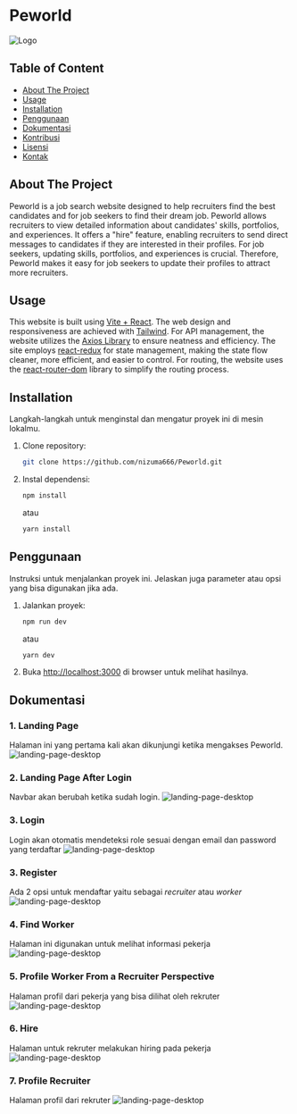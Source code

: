 # Peworld
![Logo](src/assets/icons/logo-png.png)

## Table of Content

- [About The Project](#about-the-project)
- [Usage](#usage)
- [Installation](#installation)
- [Penggunaan](#penggunaan)
- [Dokumentasi](#dokumentasi)
- [Kontribusi](#kontribusi)
- [Lisensi](#lisensi)
- [Kontak](#kontak)

## About The Project
Peworld is a job search website designed to help recruiters find the best candidates and for job seekers to find their dream job. Peworld allows recruiters to view detailed information about candidates' skills, portfolios, and experiences. It offers a "hire" feature, enabling recruiters to send direct messages to candidates if they are interested in their profiles. For job seekers, updating skills, portfolios, and experiences is crucial. Therefore, Peworld makes it easy for job seekers to update their profiles to attract more recruiters.

## Usage
This website is built using [Vite + React](https://vitejs.dev/). The web design and responsiveness are achieved with [Tailwind](https://tailwindcss.com/). For API management, the website utilizes the [Axios Library](https://axios-http.com/) to ensure neatness and efficiency. The site employs [react-redux](https://react-redux.js.org/) for state management, making the state flow cleaner, more efficient, and easier to control. For routing, the website uses the [react-router-dom](https://reactrouter.com/en/main) library to simplify the routing process.

## Installation

Langkah-langkah untuk menginstal dan mengatur proyek ini di mesin lokalmu.

1. Clone repository:
    ```bash
    git clone https://github.com/nizuma666/Peworld.git
    ```
2. Instal dependensi:
    ```bash
    npm install
    ```
    atau
    ```bash
    yarn install
    ```

## Penggunaan

Instruksi untuk menjalankan proyek ini. Jelaskan juga parameter atau opsi yang bisa digunakan jika ada.

1. Jalankan proyek:
    ```bash
    npm run dev
    ```
    atau
    ```bash
    yarn dev
    ```
2. Buka [http://localhost:3000](http://localhost:3000) di browser untuk melihat hasilnya.

## Dokumentasi
### 1. Landing Page
Halaman ini yang pertama kali akan dikunjungi ketika mengakses Peworld.
![landing-page-desktop](/public/doc-peworld/landing-page-before-login.png)
### 2. Landing Page After Login
Navbar akan berubah ketika sudah login.
![landing-page-desktop](public/doc-peworld/landing-page-after-login.png)
### 3. Login
Login akan otomatis mendeteksi role sesuai dengan email dan password yang terdaftar
![landing-page-desktop](public/doc-peworld/login.png)
### 3. Register
Ada 2 opsi untuk mendaftar yaitu sebagai *recruiter* atau *worker*
![landing-page-desktop](public/doc-peworld/register-worker.png)
### 4. Find Worker
Halaman ini digunakan untuk melihat informasi pekerja
![landing-page-desktop](public/doc-peworld/find-worker-after-login.png)
### 5. Profile Worker From a Recruiter Perspective
Halaman profil dari pekerja yang bisa dilihat oleh rekruter
![landing-page-desktop](public/doc-peworld/worker-profile-in-recuiter-accesss.png)
### 6. Hire
Halaman untuk rekruter melakukan hiring pada pekerja 
![landing-page-desktop](public/doc-peworld/send-hire.png)
### 7. Profile Recruiter
Halaman profil dari rekruter
![landing-page-desktop](public/doc-peworld/profile-recruiter.png)

